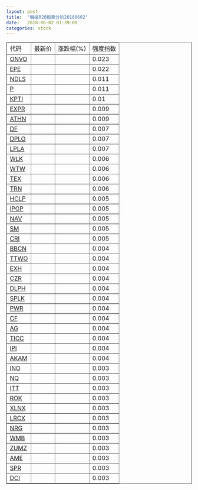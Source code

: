 ```yaml
---
layout: post
title:  "触碰R20股票分析20180602"
date:   2018-06-02 01:39:09
categories: stock
---
```

<script type="text/javascript">
var stockList = []
stockList.push('gb_onvo');
stockList.push('gb_epe');
stockList.push('gb_ndls');
stockList.push('gb_p');
stockList.push('gb_kpti');
stockList.push('gb_expr');
stockList.push('gb_athn');
stockList.push('gb_df');
stockList.push('gb_dplo');
stockList.push('gb_lpla');
stockList.push('gb_wlk');
stockList.push('gb_wtw');
stockList.push('gb_tex');
stockList.push('gb_trn');
stockList.push('gb_hclp');
stockList.push('gb_ipgp');
stockList.push('gb_nav');
stockList.push('gb_sm');
stockList.push('gb_cri');
stockList.push('gb_bbcn');
stockList.push('gb_ttwo');
stockList.push('gb_exh');
stockList.push('gb_czr');
stockList.push('gb_dlph');
stockList.push('gb_splk');
stockList.push('gb_pwr');
stockList.push('gb_cf');
stockList.push('gb_ag');
stockList.push('gb_ticc');
stockList.push('gb_ipi');
stockList.push('gb_akam');
stockList.push('gb_ino');
stockList.push('gb_nq');
stockList.push('gb_itt');
stockList.push('gb_rok');
stockList.push('gb_xlnx');
stockList.push('gb_lrcx');
stockList.push('gb_nrg');
stockList.push('gb_wmb');
stockList.push('gb_zumz');
stockList.push('gb_ame');
stockList.push('gb_spr');
stockList.push('gb_dci');
</script>

<table border="1">
 <tr>
 <td>代码</td>
  <td>最新价</td>
  <td>涨跌幅(%)</td>
 <td>强度指数</td>
</tr>
  <tr id="onvo"><td><a href="http://stock.finance.sina.com.cn/usstock/quotes/ONVO.html" target="_blank">ONVO</a></td><td></td><td></td><td>0.023</td></tr>
  <tr id="epe"><td><a href="http://stock.finance.sina.com.cn/usstock/quotes/EPE.html" target="_blank">EPE</a></td><td></td><td></td><td>0.022</td></tr>
  <tr id="ndls"><td><a href="http://stock.finance.sina.com.cn/usstock/quotes/NDLS.html" target="_blank">NDLS</a></td><td></td><td></td><td>0.011</td></tr>
  <tr id="p"><td><a href="http://stock.finance.sina.com.cn/usstock/quotes/P.html" target="_blank">P</a></td><td></td><td></td><td>0.011</td></tr>
  <tr id="kpti"><td><a href="http://stock.finance.sina.com.cn/usstock/quotes/KPTI.html" target="_blank">KPTI</a></td><td></td><td></td><td>0.01</td></tr>
  <tr id="expr"><td><a href="http://stock.finance.sina.com.cn/usstock/quotes/EXPR.html" target="_blank">EXPR</a></td><td></td><td></td><td>0.009</td></tr>
  <tr id="athn"><td><a href="http://stock.finance.sina.com.cn/usstock/quotes/ATHN.html" target="_blank">ATHN</a></td><td></td><td></td><td>0.009</td></tr>
  <tr id="df"><td><a href="http://stock.finance.sina.com.cn/usstock/quotes/DF.html" target="_blank">DF</a></td><td></td><td></td><td>0.007</td></tr>
  <tr id="dplo"><td><a href="http://stock.finance.sina.com.cn/usstock/quotes/DPLO.html" target="_blank">DPLO</a></td><td></td><td></td><td>0.007</td></tr>
  <tr id="lpla"><td><a href="http://stock.finance.sina.com.cn/usstock/quotes/LPLA.html" target="_blank">LPLA</a></td><td></td><td></td><td>0.007</td></tr>
  <tr id="wlk"><td><a href="http://stock.finance.sina.com.cn/usstock/quotes/WLK.html" target="_blank">WLK</a></td><td></td><td></td><td>0.006</td></tr>
  <tr id="wtw"><td><a href="http://stock.finance.sina.com.cn/usstock/quotes/WTW.html" target="_blank">WTW</a></td><td></td><td></td><td>0.006</td></tr>
  <tr id="tex"><td><a href="http://stock.finance.sina.com.cn/usstock/quotes/TEX.html" target="_blank">TEX</a></td><td></td><td></td><td>0.006</td></tr>
  <tr id="trn"><td><a href="http://stock.finance.sina.com.cn/usstock/quotes/TRN.html" target="_blank">TRN</a></td><td></td><td></td><td>0.006</td></tr>
  <tr id="hclp"><td><a href="http://stock.finance.sina.com.cn/usstock/quotes/HCLP.html" target="_blank">HCLP</a></td><td></td><td></td><td>0.005</td></tr>
  <tr id="ipgp"><td><a href="http://stock.finance.sina.com.cn/usstock/quotes/IPGP.html" target="_blank">IPGP</a></td><td></td><td></td><td>0.005</td></tr>
  <tr id="nav"><td><a href="http://stock.finance.sina.com.cn/usstock/quotes/NAV.html" target="_blank">NAV</a></td><td></td><td></td><td>0.005</td></tr>
  <tr id="sm"><td><a href="http://stock.finance.sina.com.cn/usstock/quotes/SM.html" target="_blank">SM</a></td><td></td><td></td><td>0.005</td></tr>
  <tr id="cri"><td><a href="http://stock.finance.sina.com.cn/usstock/quotes/CRI.html" target="_blank">CRI</a></td><td></td><td></td><td>0.005</td></tr>
  <tr id="bbcn"><td><a href="http://stock.finance.sina.com.cn/usstock/quotes/BBCN.html" target="_blank">BBCN</a></td><td></td><td></td><td>0.004</td></tr>
  <tr id="ttwo"><td><a href="http://stock.finance.sina.com.cn/usstock/quotes/TTWO.html" target="_blank">TTWO</a></td><td></td><td></td><td>0.004</td></tr>
  <tr id="exh"><td><a href="http://stock.finance.sina.com.cn/usstock/quotes/EXH.html" target="_blank">EXH</a></td><td></td><td></td><td>0.004</td></tr>
  <tr id="czr"><td><a href="http://stock.finance.sina.com.cn/usstock/quotes/CZR.html" target="_blank">CZR</a></td><td></td><td></td><td>0.004</td></tr>
  <tr id="dlph"><td><a href="http://stock.finance.sina.com.cn/usstock/quotes/DLPH.html" target="_blank">DLPH</a></td><td></td><td></td><td>0.004</td></tr>
  <tr id="splk"><td><a href="http://stock.finance.sina.com.cn/usstock/quotes/SPLK.html" target="_blank">SPLK</a></td><td></td><td></td><td>0.004</td></tr>
  <tr id="pwr"><td><a href="http://stock.finance.sina.com.cn/usstock/quotes/PWR.html" target="_blank">PWR</a></td><td></td><td></td><td>0.004</td></tr>
  <tr id="cf"><td><a href="http://stock.finance.sina.com.cn/usstock/quotes/CF.html" target="_blank">CF</a></td><td></td><td></td><td>0.004</td></tr>
  <tr id="ag"><td><a href="http://stock.finance.sina.com.cn/usstock/quotes/AG.html" target="_blank">AG</a></td><td></td><td></td><td>0.004</td></tr>
  <tr id="ticc"><td><a href="http://stock.finance.sina.com.cn/usstock/quotes/TICC.html" target="_blank">TICC</a></td><td></td><td></td><td>0.004</td></tr>
  <tr id="ipi"><td><a href="http://stock.finance.sina.com.cn/usstock/quotes/IPI.html" target="_blank">IPI</a></td><td></td><td></td><td>0.004</td></tr>
  <tr id="akam"><td><a href="http://stock.finance.sina.com.cn/usstock/quotes/AKAM.html" target="_blank">AKAM</a></td><td></td><td></td><td>0.004</td></tr>
  <tr id="ino"><td><a href="http://stock.finance.sina.com.cn/usstock/quotes/INO.html" target="_blank">INO</a></td><td></td><td></td><td>0.003</td></tr>
  <tr id="nq"><td><a href="http://stock.finance.sina.com.cn/usstock/quotes/NQ.html" target="_blank">NQ</a></td><td></td><td></td><td>0.003</td></tr>
  <tr id="itt"><td><a href="http://stock.finance.sina.com.cn/usstock/quotes/ITT.html" target="_blank">ITT</a></td><td></td><td></td><td>0.003</td></tr>
  <tr id="rok"><td><a href="http://stock.finance.sina.com.cn/usstock/quotes/ROK.html" target="_blank">ROK</a></td><td></td><td></td><td>0.003</td></tr>
  <tr id="xlnx"><td><a href="http://stock.finance.sina.com.cn/usstock/quotes/XLNX.html" target="_blank">XLNX</a></td><td></td><td></td><td>0.003</td></tr>
  <tr id="lrcx"><td><a href="http://stock.finance.sina.com.cn/usstock/quotes/LRCX.html" target="_blank">LRCX</a></td><td></td><td></td><td>0.003</td></tr>
  <tr id="nrg"><td><a href="http://stock.finance.sina.com.cn/usstock/quotes/NRG.html" target="_blank">NRG</a></td><td></td><td></td><td>0.003</td></tr>
  <tr id="wmb"><td><a href="http://stock.finance.sina.com.cn/usstock/quotes/WMB.html" target="_blank">WMB</a></td><td></td><td></td><td>0.003</td></tr>
  <tr id="zumz"><td><a href="http://stock.finance.sina.com.cn/usstock/quotes/ZUMZ.html" target="_blank">ZUMZ</a></td><td></td><td></td><td>0.003</td></tr>
  <tr id="ame"><td><a href="http://stock.finance.sina.com.cn/usstock/quotes/AME.html" target="_blank">AME</a></td><td></td><td></td><td>0.003</td></tr>
  <tr id="spr"><td><a href="http://stock.finance.sina.com.cn/usstock/quotes/SPR.html" target="_blank">SPR</a></td><td></td><td></td><td>0.003</td></tr>
  <tr id="dci"><td><a href="http://stock.finance.sina.com.cn/usstock/quotes/DCI.html" target="_blank">DCI</a></td><td></td><td></td><td>0.003</td></tr>
</table>
